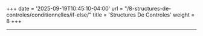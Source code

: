 +++
date = '2025-09-19T10:45:10-04:00'
url = "/8-structures-de-controles/conditionnelles/if-else/"
title = 'Structures De Controles'
weight = 8
+++

---
